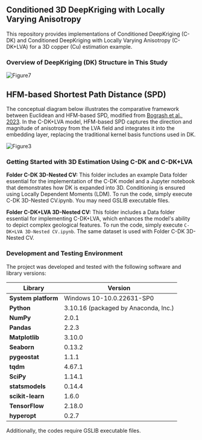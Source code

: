 ## Conditioned 3D DeepKriging with Locally Varying Anisotropy

This repository provides implementations of Conditioned DeepKriging (C-DK) and Conditioned DeepKriging with Locally Varying Anisotropy (C-DK+LVA) for a 3D copper (Cu) estimation example.

### Overview of DeepKriging (DK) Structure in This Study
![Figure7](https://github.com/user-attachments/assets/15386a99-327f-45c5-9869-e93e7632f673)

## HFM-based Shortest Path Distance (SPD)
The conceptual diagram below illustrates the comparative framework between Euclidean and HFM-based SPD, modified from [Bogrash et al., 2023](https://www.earthdoc.org/content/papers/10.3997/2214-4609.202335075). In the C-DK+LVA model, HFM-based SPD captures the direction and magnitude of anisotropy from the LVA field and integrates it into the embedding layer, replacing the traditional kernel basis functions used in DK.

![Figure3](https://github.com/user-attachments/assets/b39c7a13-32ce-45d4-b516-6e0860a3d504)

### Getting Started with 3D Estimation Using C-DK and C-DK+LVA

**Folder C-DK 3D-Nested CV:** This folder includes an example Data folder essential for the implementation of the C-DK model and a Jupyter notebook that demonstrates how DK is expanded into 3D. Conditioning is ensured using Locally Dependent Moments (LDM). To run the code, simply execute C-DK 3D-Nested CV.ipynb. You may need GSLIB executable files.

**Folder C-DK+LVA 3D-Nested CV:** This folder includes a Data folder essential for implementing C-DK+LVA, which enhances the model's ability to depict complex geological features. To run the code, simply execute `C-DK+LVA 3D-Nested CV.ipynb`. The same dataset is used with Folder C-DK 3D-Nested CV.

### Development and Testing Environment
The project was developed and tested with the following software and library versions:

| **Library**         | **Version** |
|---------------------|-------------|
| **System platform** | Windows 10-10.0.22631-SP0 |
| **Python**          | 3.10.16 (packaged by Anaconda, Inc.) |
| **NumPy**           | 2.0.1 |
| **Pandas**          | 2.2.3 |
| **Matplotlib**      | 3.10.0 |
| **Seaborn**         | 0.13.2 |
| **pygeostat**       | 1.1.1 |
| **tqdm**            | 4.67.1 |
| **SciPy**           | 1.14.1 |
| **statsmodels**     | 0.14.4 |
| **scikit-learn**    | 1.6.0 |
| **TensorFlow**      | 2.18.0 |
| **hyperopt**        | 0.2.7 |

Additionally, the codes require GSLIB executable files.
